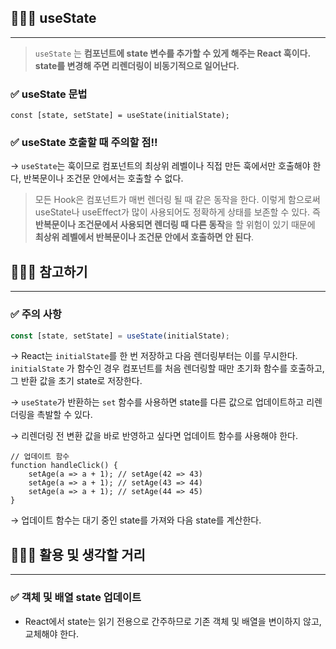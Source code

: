 ## 🧑🏻‍💻 useState

---

> `useState` 는 **컴포넌트에 state 변수를 추가할 수 있게 해주는 React 훅이다.
> state를 변경해 주면 리렌더링이 비동기적으로 일어난다.**

### ✅ useState 문법

```tsx
const [state, setState] = useState(initialState);
```

### ✅ useState 호출할 때 주의할 점!!

→ `useState`는 훅이므로 컴포넌트의 최상위 레벨이나 직접 만든 훅에서만 호출해야
한 다, 반복문이나 조건문 안에서는 호출할 수 없다.

> 모든 Hook은 컴포넌트가 매번 렌더링 될 때 같은 동작을 한다. 
> 이렇게 함으로써 useState나 useEffect가 많이 사용되어도 정확하게 상태를 보존할 수 있다. 
> 즉 **반복문이나 조건문에서 사용되면 렌더링 때 다른 동작**을 할 위험이 있기 때문에 
> **최상위 레벨에서 반복문이나 조건문 안에서 호출하면 안 된다**.

## 🧑🏻‍💻 참고하기

---

### ✅ 주의 사항

```jsx
const [state, setState] = useState(initialState);
```

→ React는 `initialState`를 한 번 저장하고 다음 렌더링부터는 이를 무시한다.
`initialState` 가 함수인 경우 컴포넌트를 처음 렌더링할 때만 초기화 함수를 호출하고, 
그 반환 값을 초기 state로 저장한다.

→ `useState`가 반환하는 `set` 함수를 사용하면 state를 다른 값으로 업데이트하고 리렌더링을 촉발할 수 있다.

→ 리렌더링 전 변환 값을 바로 반영하고 싶다면 업데이트 함수를 사용해야 한다.

```tsx
// 업데이트 함수
function handleClick() {
	setAge(a => a + 1); // setAge(42 => 43)
	setAge(a => a + 1); // setAge(43 => 44)
	setAge(a => a + 1); // setAge(44 => 45)
}
```

→ 업데이트 함수는 대기 중인 state를 가져와 다음 state를 계산한다.

## 🧑🏻‍💻 활용 및 생각할 거리

---

### ✅ 객체 및 배열 **state** 업데이트

- React에서 state는 읽기 전용으로 간주하므로 기존 객체 및 배열을 변이하지 않고,
  교체해야 한다.
